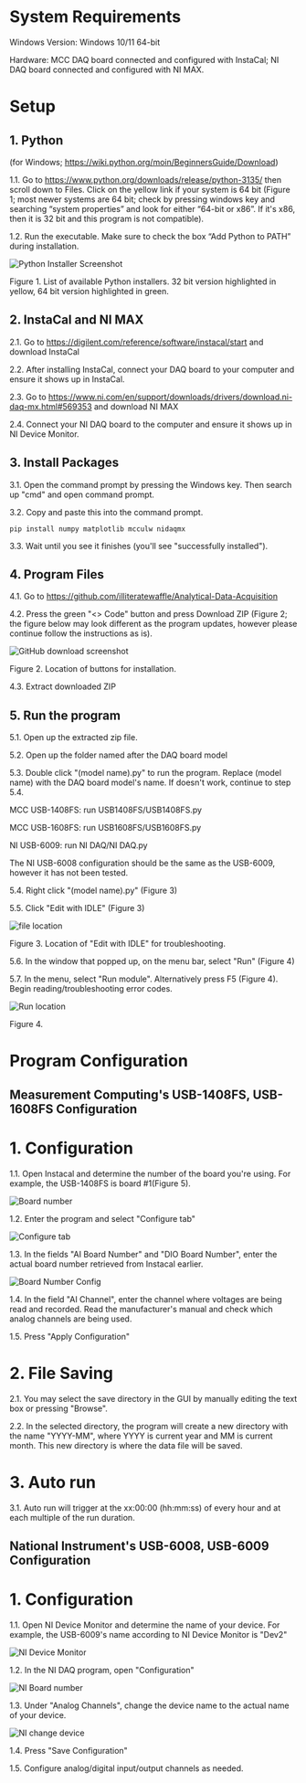 # System Requirements

Windows Version: Windows 10/11 64-bit

Hardware: MCC DAQ board connected and configured with InstaCal; NI DAQ board connected and configured with NI MAX.



# Setup

## 1. Python
(for Windows; https://wiki.python.org/moin/BeginnersGuide/Download)

1.1. Go to https://www.python.org/downloads/release/python-3135/ then scroll down to Files. Click on the yellow link if your system is 64 bit (Figure 1; most newer systems are 64 bit; check by pressing windows key and searching “system properties” and look for either “64-bit or x86”. If it's x86, then it is 32 bit and this program is not compatible).

1.2. Run the executable. Make sure to check the box “Add Python to PATH” during installation.

![Python Installer Screenshot](assets/installPython.png)

Figure 1. List of available Python installers. 32 bit version highlighted in yellow, 64 bit version highlighted in green.

## 2. InstaCal and NI MAX

2.1. Go to https://digilent.com/reference/software/instacal/start and download InstaCal

2.2. After installing InstaCal, connect your DAQ board to your computer and ensure it shows up in InstaCal.

2.3. Go to https://www.ni.com/en/support/downloads/drivers/download.ni-daq-mx.html#569353 and download NI MAX

2.4. Connect your NI DAQ board to the computer and ensure it shows up in NI Device Monitor.

## 3. Install Packages

3.1. Open the command prompt by pressing the Windows key. Then search up "cmd" and open command prompt.

3.2. Copy and paste this into the command prompt.
    
    pip install numpy matplotlib mcculw nidaqmx

3.3. Wait until you see it finishes (you'll see "successfully installed").

## 4. Program Files

4.1. Go to https://github.com/illiteratewaffle/Analytical-Data-Acquisition

4.2. Press the green "<> Code" button and press Download ZIP (Figure 2; the figure below may look different as the program updates, however please continue follow the instructions as is).

![GitHub download screenshot](assets/github_download.png)

Figure 2. Location of buttons for installation.

4.3. Extract downloaded ZIP

## 5. Run the program

5.1. Open up the extracted zip file.

5.2. Open up the folder named after the DAQ board model

5.3. Double click "(model name).py" to run the program. Replace (model name) with the DAQ board model's name. If doesn't work, continue to step 5.4.

MCC USB-1408FS: run USB1408FS/USB1408FS.py

MCC USB-1608FS: run USB1608FS/USB1608FS.py

NI USB-6009: run NI DAQ/NI DAQ.py

The NI USB-6008 configuration should be the same as the USB-6009, however it has not been tested.

5.4. Right click "(model name).py" (Figure 3)

5.5. Click "Edit with IDLE" (Figure 3)

![file location](assets/mainLocation.png)

Figure 3. Location of "Edit with IDLE" for troubleshooting.

5.6. In the window that popped up, on the menu bar, select "Run" (Figure 4)

5.7. In the menu, select "Run module". Alternatively press F5 (Figure 4). Begin reading/troubleshooting error codes.

![Run location](assets/runImage.png)

Figure 4.

# Program Configuration

## Measurement Computing's USB-1408FS, USB-1608FS Configuration

# 1. Configuration

1.1. Open Instacal and determine the number of the board you're using. For example, the USB-1408FS is board #1(Figure 5).

![Board number](assets/boardnumber.png)

1.2. Enter the program and select "Configure tab"

![Configure tab](assets/configurationTab.png)

1.3. In the fields "AI Board Number" and "DIO Board Number", enter the actual board number retrieved from Instacal earlier.

![Board Number Config](assets/configBoardNumber.png)

1.4. In the field "AI Channel", enter the channel where voltages are being read and recorded. Read the manufacturer's manual and check which analog channels are being used.

1.5. Press "Apply Configuration"

# 2. File Saving

2.1. You may select the save directory in the GUI by manually editing the text box or pressing "Browse".

2.2. In the selected directory, the program will create a new directory with the name "YYYY-MM", where YYYY is current year and MM is current month. This new directory is where the data file will be saved.

# 3. Auto run

3.1. Auto run will trigger at the xx:00:00 (hh:mm:ss) of every hour and at each multiple of the run duration.

## National Instrument's USB-6008, USB-6009 Configuration

# 1. Configuration

1.1. Open NI Device Monitor and determine the name of your device. For example, the USB-6009's name according to NI Device Monitor is "Dev2"

![NI Device Monitor](assets/NIDeviceMonitor.png)

1.2. In the NI DAQ program, open "Configuration"

![NI Board number](assets/NIConfiguration.png)

1.3. Under "Analog Channels", change the device name to the actual name of your device.

![NI change device](assets/NIchangeDevice.png)

1.4. Press "Save Configuration"

1.5. Configure analog/digital input/output channels as needed.
